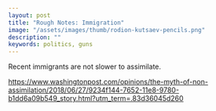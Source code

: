 ```yaml
---
layout: post
title: "Rough Notes: Immigration"
image: "/assets/images/thumb/rodion-kutsaev-pencils.png"
description: ""
keywords: politics, guns
---
```


Recent immigrants are not slower to assimilate.


https://www.washingtonpost.com/opinions/the-myth-of-non-assimilation/2018/06/27/9234f144-7652-11e8-9780-b1dd6a09b549_story.html?utm_term=.83d36045d260
